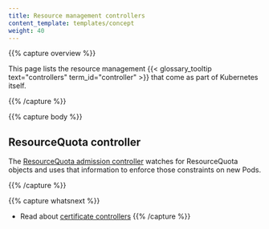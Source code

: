 ```yaml
---
title: Resource management controllers
content_template: templates/concept
weight: 40
---
```


{{% capture overview %}}

This page lists the resource management
{{< glossary_tooltip text="controllers" term_id="controller" >}}
that come as part of Kubernetes itself.

{{% /capture %}}

{{% capture body %}}

## ResourceQuota controller

The [ResourceQuota admission controller](/docs/reference/access-authn-authz/admission-controllers/#resourcequota)
watches for ResourceQuota objects and uses that information to enforce those
constraints on new Pods.

{{% /capture %}}

{{% capture whatsnext %}}
* Read about [certificate controllers](/docs/reference/controllers/certificate-controllers)
{{% /capture %}}
